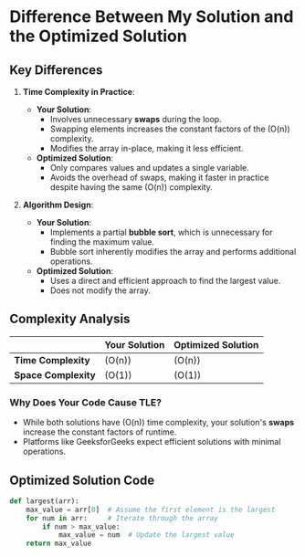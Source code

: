 # Difference Between My Solution and the Optimized Solution

## Key Differences

1. **Time Complexity in Practice**:

   - **Your Solution**:
     - Involves unnecessary **swaps** during the loop.
     - Swapping elements increases the constant factors of the \(O(n)\) complexity.
     - Modifies the array in-place, making it less efficient.
   - **Optimized Solution**:
     - Only compares values and updates a single variable.
     - Avoids the overhead of swaps, making it faster in practice despite having the same \(O(n)\) complexity.

2. **Algorithm Design**:
   - **Your Solution**:
     - Implements a partial **bubble sort**, which is unnecessary for finding the maximum value.
     - Bubble sort inherently modifies the array and performs additional operations.
   - **Optimized Solution**:
     - Uses a direct and efficient approach to find the largest value.
     - Does not modify the array.

## Complexity Analysis

|                      | Your Solution | Optimized Solution |
| -------------------- | ------------- | ------------------ |
| **Time Complexity**  | \(O(n)\)      | \(O(n)\)           |
| **Space Complexity** | \(O(1)\)      | \(O(1)\)           |

### Why Does Your Code Cause TLE?

- While both solutions have \(O(n)\) time complexity, your solution's **swaps** increase the constant factors of runtime.
- Platforms like GeeksforGeeks expect efficient solutions with minimal operations.

## Optimized Solution Code

```python
def largest(arr):
    max_value = arr[0]  # Assume the first element is the largest
    for num in arr:     # Iterate through the array
        if num > max_value:
            max_value = num  # Update the largest value
    return max_value
```
